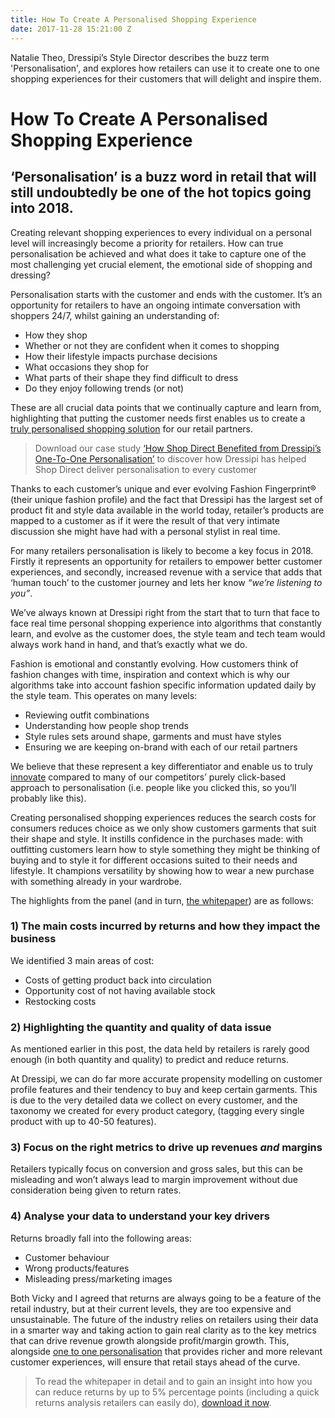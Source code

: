 ```yaml
---
title: How To Create A Personalised Shopping Experience
date: 2017-11-28 15:21:00 Z
---
```


Natalie Theo, Dressipi’s Style Director describes the buzz term 'Personalisation', and explores how retailers can use it to create one to one shopping experiences for their customers that will delight and inspire them.

# How To Create A Personalised Shopping Experience

## ‘Personalisation’ is a buzz word in retail that will still undoubtedly be one of the hot topics going into 2018.

Creating relevant shopping experiences to every individual on a personal level will increasingly become a priority for retailers. How can true personalisation be achieved and what does it take to capture one of the most challenging yet crucial element, the emotional side of shopping and dressing? 

Personalisation starts with the customer and ends with the customer. It’s an opportunity for retailers to have an ongoing intimate conversation with shoppers 24/7, whilst gaining an understanding of:

* How they shop
* Whether or not they are confident when it comes to shopping
* How their lifestyle impacts purchase decisions
* What occasions they shop for
* What parts of their shape they find difficult to dress
* Do they enjoy following trends (or not)

These are all crucial data points that we continually capture and learn from, highlighting that putting the customer needs first enables us to create a [truly personalised shopping solution](https://dressipi.com/true-personalisation/) for our retail partners.

> Download our case study [‘How Shop Direct Benefited from Dressipi’s One-To-One Personalisation’](https://dressipi.com/downloads/shop-direct-case-study/) to discover how Dressipi has helped Shop Direct deliver personalisation to every customer

Thanks to each customer’s unique and ever evolving Fashion Fingerprint® (their unique fashion profile) and the fact that Dressipi has the largest set of product fit and style data available in the world today, retailer’s products are mapped to a customer as if it were the result of that very intimate discussion she might have had with a personal stylist in real time.

For many retailers personalisation is  likely to become a key focus in 2018. Firstly it represents an opportunity for retailers to empower better customer experiences, and secondly, increased revenue with a service that adds that ‘human touch’ to the customer journey and lets her know *“we’re listening to you”*.

We’ve always known at Dressipi right from the start that to turn that face to face real time personal shopping experience into algorithms that constantly learn, and evolve as the customer does, the style team and tech team would always work hand in hand, and that’s exactly what we do.
 
Fashion is emotional and constantly evolving. How customers think of fashion changes with time, inspiration and context which is why our algorithms take into account fashion specific information updated daily by the style team. This operates on many levels:

* Reviewing outfit combinations
* Understanding how people shop trends
* Style rules sets around shape, garments and must have styles
* Ensuring  we are keeping on-brand with each of our retail partners

We believe that these represent a key differentiator and enable us to truly [innovate](https://dressipi.com/solutions/innovation/) compared to many of our competitors’ purely click-based approach to personalisation (i.e. people like you clicked this, so you’ll probably like this).
 
Creating  personalised shopping experiences reduces the search costs for consumers reduces choice as we only show customers garments that suit their shape and style. It instills confidence in the purchases made: with outfitting customers learn how to style something they might be thinking of buying and to style it for different occasions suited to their needs and lifestyle. It champions versatility by showing how to wear a new purchase with something already in your wardrobe.


The highlights from the panel (and in turn, [the whitepaper](/downloads/how-to-make-your-data-work-harder-to-reduce-garment-return-rates-whitepaper/)) are as follows:

### 1) The main costs incurred by returns and how they impact the business

We identified 3 main areas of cost:

* Costs of getting product back into circulation
* Opportunity cost of not having available stock
* Restocking costs

### 2) Highlighting the quantity and quality of data issue

As mentioned earlier in this post, the data held by retailers is rarely good enough (in both quantity and quality) to predict and reduce returns.

At Dressipi, we can do far more accurate propensity modelling on customer profile features and their tendency to buy and keep certain garments. This is due to the very detailed data we collect on every customer, and the taxonomy we created for every product category, (tagging every single product with up to 40-50 features).

### 3) Focus on the right metrics to drive up revenues *and* margins

Retailers typically focus on conversion and gross sales, but this can be misleading and won’t always lead to margin improvement without due consideration being given to return rates.

### 4) Analyse your data to understand your key drivers

Returns broadly fall into the following areas:

* Customer behaviour
* Wrong products/features
* Misleading press/marketing images


Both Vicky and I agreed that returns are always going to be a feature of the retail industry, but at their current levels, they are too expensive and unsustainable. The future of the industry relies on retailers using their data in a smarter way and taking action to gain real clarity as to the key metrics that can drive revenue growth alongside profit/margin growth. This, alongside [one to one personalisation](/one-to-one-personalisation/) that provides richer and more relevant customer experiences, will ensure that retail stays ahead of the curve.

>To read the whitepaper in detail and to gain an insight into how you can reduce returns by up to 5% percentage points (including a quick returns analysis retailers can easily do), [download it now](/downloads/how-to-make-your-data-work-harder-to-reduce-garment-return-rates-whitepaper/).
